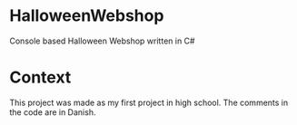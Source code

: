 # HalloweenWebshop
Console based Halloween Webshop written in C#
# Context
This project was made as my first project in high school. The comments in the code are in Danish.
